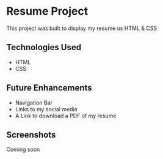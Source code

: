 # Resume Project

This project was built to display my resume us HTML & CSS

## Technologies Used
- HTML
- CSS

## Future Enhancements
- Navigation Bar
- Links to my social media
- A Link to download a PDF of my resume

## Screenshots
Coming soon